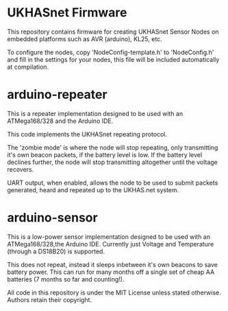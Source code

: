UKHASnet Firmware
==========

This repository contains firmware for creating UKHASnet Sensor Nodes on embedded platforms such as AVR (arduino), KL25, etc.


To configure the nodes, copy 'NodeConfig-template.h' to 'NodeConfig.h' and fill in the settings for your nodes, this file will be included automatically at compilation.

arduino-repeater
======

This is a repeater implementation designed to be used with an ATMega168/328 and the Arduino IDE.

This code implements the UKHASnet repeating protocol.

The 'zombie mode' is where the node will stop repeating, only transmitting it's own beacon packets, if the battery level is low. If the battery level declines further, the node will stop transmitting altogether until the voltage recovers.

UART output, when enabled, allows the node to be used to submit packets generated, heard and repeated up to the UKHAS.net system.

arduino-sensor
======

This is a low-power sensor implementation designed to be used with an ATMega168/328,the Arduino IDE. Currently just Voltage and Temperature (through a DS18B20) is supported.

This does not repeat, instead it sleeps inbetween it's own beacons to save battery power. This can run for many months off a single set of cheap AA batteries (7 months so far and counting!).




All code in this repository is under the MIT License unless stated otherwise. Authors retain their copyright.

